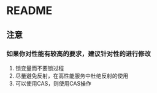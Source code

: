 # README

## 注意

### 如果你对性能有较高的要求，建议针对性的进行修改
1. 锁变量而不要锁过程
2. 尽量避免反射，在高性能服务中杜绝反射的使用
3. 可以使用CAS，则使用CAS操作

